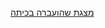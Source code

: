 [מצגת שהועברה בכיתה](https://docs.google.com/presentation/d/1Xd5b9o4-zljHNr9aNZ-Gra23_YOLiMM6/edit?usp=sharing&ouid=107027742182718199954&rtpof=true&sd=true)
